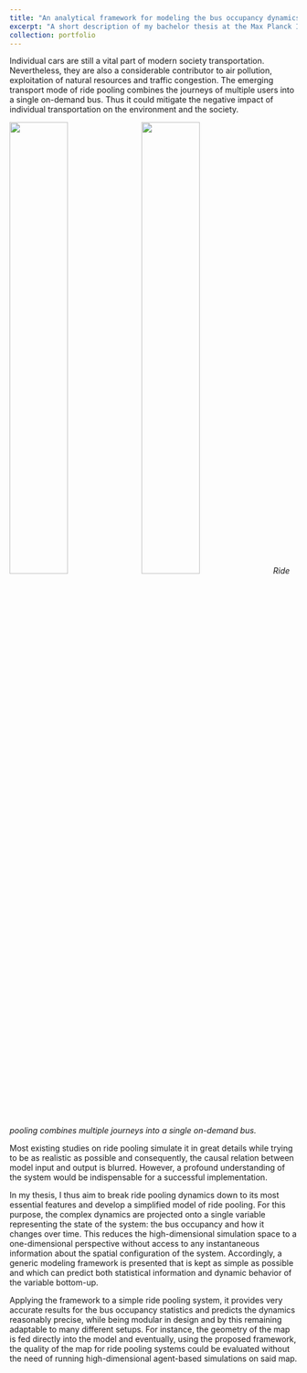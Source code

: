 ```yaml
---
title: "An analytical framework for modeling the bus occupancy dynamics in ride pooling systems"
excerpt: "A short description of my bachelor thesis at the Max Planck Institute for Dynamics and Self-Organization about the dynamics of ride pooling.<br/><img src='/files/ride-pooling_simulation.gif' width='40%'>"
collection: portfolio
---
```



Individual cars are still a vital part of modern society transportation. Nevertheless, they are also a considerable contributor to air pollution, exploitation of natural resources and traffic congestion.
The emerging transport mode of ride pooling combines the journeys of multiple users into a single on-demand bus. Thus it could mitigate the negative impact of individual transportation on the environment and the society.

<p float="left">
  <img src="/daniel-a-fisch.github.io/files/private-car.png" width="45%" />
  <img src="/daniel-a-fisch.github.io/files/ride-pooling.png" width="45%" />
  <em>Ride pooling combines multiple journeys into a single on-demand bus.</em>
</p>

Most existing studies on ride pooling simulate it in great details while trying to be as realistic as possible and consequently, the causal relation between model input and output is blurred. 
However, a profound understanding of the system would be indispensable for a successful implementation.

In my thesis, I thus aim to break ride pooling dynamics down to its most essential features and develop a simplified model of ride pooling. 
For this purpose, the complex dynamics are projected onto a single variable representing the state of the system:
the bus occupancy and how it changes over time.
This reduces the high-dimensional simulation space to a one-dimensional perspective without access to any instantaneous information about the spatial configuration of the system. 
Accordingly, a generic modeling framework is presented that is kept as simple as possible and which can predict both statistical information and dynamic behavior of the variable bottom-up.

Applying the framework to a simple ride pooling system, it provides very accurate results for the bus occupancy statistics and predicts the dynamics reasonably precise, while being modular in design and by this remaining adaptable to many different setups. 
For instance, the geometry of the map is fed directly into the model and eventually, using the proposed framework, the quality of the map for ride pooling systems could be evaluated without the need of running high-dimensional agent-based simulations on said map.
